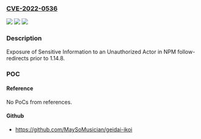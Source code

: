 ### [CVE-2022-0536](https://cve.mitre.org/cgi-bin/cvename.cgi?name=CVE-2022-0536)
![](https://img.shields.io/static/v1?label=Product&message=follow-redirects%2Ffollow-redirects&color=blue)
![](https://img.shields.io/static/v1?label=Version&message=%3C%201.14.8%20&color=brighgreen)
![](https://img.shields.io/static/v1?label=Vulnerability&message=CWE-200%20Exposure%20of%20Sensitive%20Information%20to%20an%20Unauthorized%20Actor&color=brighgreen)

### Description

Exposure of Sensitive Information to an Unauthorized Actor in NPM follow-redirects prior to 1.14.8.

### POC

#### Reference
No PoCs from references.

#### Github
- https://github.com/MaySoMusician/geidai-ikoi

